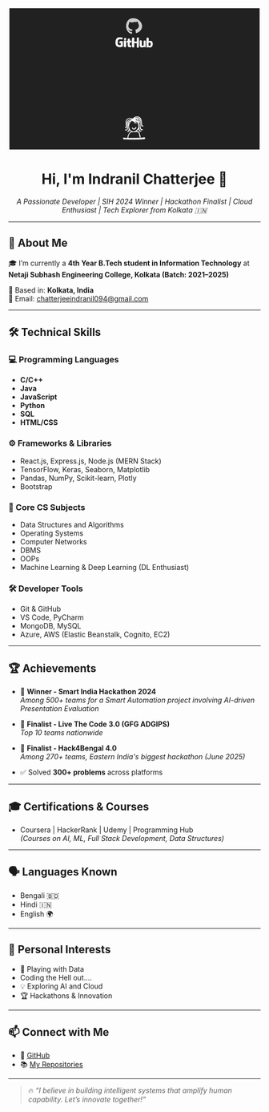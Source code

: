 <div align="center">
  <img src="https://github.com/IndranilNSEC/Day-3.Indranil-Readme/blob/main/Github_Blog.gif" alt="Welcome Banner"/>
</div>

<h1 align="center">Hi, I'm Indranil Chatterjee 👋</h1>
<p align="center">
  <em>A Passionate Developer | SIH 2024 Winner | Hackathon Finalist | Cloud Enthusiast | Tech Explorer from Kolkata 🇮🇳</em>
</p>

---

## 💼 About Me

🎓 I’m currently a **4th Year B.Tech student in Information Technology** at  
**Netaji Subhash Engineering College, Kolkata (Batch: 2021–2025)**

📍 Based in: **Kolkata, India**  
📧 Email: chatterjeeindranil094@gmail.com  

---

## 🛠️ Technical Skills

### 💻 Programming Languages
- **C/C++**
- **Java**
- **JavaScript**
- **Python**
- **SQL**
- **HTML/CSS**

### ⚙️ Frameworks & Libraries
- React.js, Express.js, Node.js (MERN Stack)
- TensorFlow, Keras, Seaborn, Matplotlib
- Pandas, NumPy, Scikit-learn, Plotly
- Bootstrap

### 🧠 Core CS Subjects
- Data Structures and Algorithms
- Operating Systems
- Computer Networks
- DBMS
- OOPs
- Machine Learning & Deep Learning (DL Enthusiast)

### 🛠 Developer Tools
- Git & GitHub
- VS Code, PyCharm
- MongoDB, MySQL
- Azure, AWS (Elastic Beanstalk, Cognito, EC2)

---

## 🏆 Achievements

- 🥇 **Winner - Smart India Hackathon 2024**  
  *Among 500+ teams for a Smart Automation project involving AI-driven Presentation Evaluation*

- 🏅 **Finalist - Live The Code 3.0 (GFG ADGIPS)**  
  *Top 10 teams nationwide*

- 🥈 **Finalist - Hack4Bengal 4.0**  
  *Among 270+ teams, Eastern India's biggest hackathon (June 2025)*

- ✅ Solved **300+ problems** across platforms

---



## 🎓 Certifications & Courses

- Coursera | HackerRank | Udemy | Programming Hub  
  *(Courses on AI, ML, Full Stack Development, Data Structures)*

---

## 🗣️ Languages Known

- Bengali 🇧🇩
- Hindi 🇮🇳
- English 🌍

---

## 🎨 Personal Interests

- 🎸 Playing with Data  
- Coding the Hell out.... 
- 💡 Exploring AI and Cloud  
- 🏆 Hackathons & Innovation

---

## 📫 Connect with Me

- 💼 [GitHub](https://github.com/IndranilNSEC)
- 📚 [My Repositories](https://github.com/IndranilNSEC?tab=repositories)

---

> 🔥 *“I believe in building intelligent systems that amplify human capability. Let’s innovate together!”*

